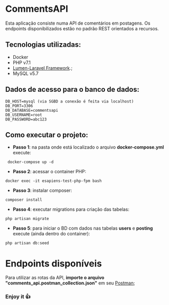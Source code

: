# CommentsAPI

Esta aplicação consiste numa API de comentários em postagens. Os endpoints disponibilizados estão no padrão REST orientados a recursos.

## Tecnologias utilizadas:
* Docker
* PHP v7.1
* [Lumen-Laravel Framework](https://lumen.laravel.com).;
* MySQL v5.7

## Dados de acesso para o banco de dados:
```
DB_HOST=mysql (via SGBD a conexão é feita via localhost)
DB_PORT=3306
DB_DATABASE=commentsapi
DB_USERNAME=root
DB_PASSWORD=abc123
```

## Como executar o projeto:
* **Passo 1**: na pasta onde está localizado o arquivo **docker-compose.yml** execute:
```
 docker-compose up -d
```

* **Passo 2**: acessar o container PHP:
```
docker exec -it esapiens-test-php-fpm bash
```

* **Passo 3**: instalar composer:
```
composer install
```

* **Passo 4**: executar migrations para criação das tabelas:
```
php artisan migrate
```

* **Passo 5**: para iniciar o BD com dados nas tabelas  **users** e **posting** execute (ainda dentro do container):
```
php artisan db:seed
```

# Endpoints disponíveis

Para utilizar as rotas da API, **importe o arquivo "comments_api.postman_collection.json"** em seu [Postman](https://www.getpostman.com/);

### Enjoy it :+1:


